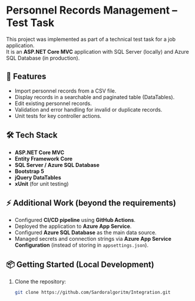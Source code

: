 # Personnel Records Management – Test Task

This project was implemented as part of a technical test task for a job application.  
It is an **ASP.NET Core MVC** application with SQL Server (locally) and Azure SQL Database (in production).  

## 🚀 Features
- Import personnel records from a CSV file.
- Display records in a searchable and paginated table (DataTables).
- Edit existing personnel records.
- Validation and error handling for invalid or duplicate records.
- Unit tests for key controller actions.

## 🛠️ Tech Stack
- **ASP.NET Core MVC**
- **Entity Framework Core**
- **SQL Server / Azure SQL Database**
- **Bootstrap 5**
- **jQuery DataTables**
- **xUnit** (for unit testing)

## ⚡ Additional Work (beyond the requirements)
- Configured **CI/CD pipeline** using **GitHub Actions**.
- Deployed the application to **Azure App Service**.
- Configured **Azure SQL Database** as the main data source.
- Managed secrets and connection strings via **Azure App Service Configuration** (instead of storing in `appsettings.json`).

## 📦 Getting Started (Local Development)
1. Clone the repository:
   ```bash
   git clone https://github.com/Sardoralgoritm/Integration.git
